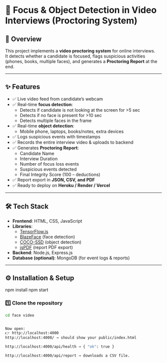 # 🎥 Focus & Object Detection in Video Interviews (Proctoring System)

## 📌 Overview
This project implements a **video proctoring system** for online interviews.  
It detects whether a candidate is focused, flags suspicious activities (phones, books, multiple faces), and generates a **Proctoring Report** at the end.

---

## ✨ Features
- ✅ Live video feed from candidate’s webcam  
- ✅ Real-time **focus detection**:
  - Detects if candidate is not looking at the screen for >5 sec
  - Detects if no face is present for >10 sec
  - Detects multiple faces in the frame  
- ✅ Real-time **object detection**:
  - Mobile phone, laptops, books/notes, extra devices  
- ✅ Logs suspicious events with timestamps  
- ✅ Records the entire interview video & uploads to backend  
- ✅ Generates **Proctoring Report**:
  - Candidate Name  
  - Interview Duration  
  - Number of focus loss events  
  - Suspicious events detected  
  - Final Integrity Score (100 – deductions)  
- ✅ Report export in **JSON, CSV, and PDF**  
- ✅ Ready to deploy on **Heroku / Render / Vercel**

---

## 🛠️ Tech Stack
- **Frontend**: HTML, CSS, JavaScript  
- **Libraries**:
  - [TensorFlow.js](https://www.tensorflow.org/js)  
  - [BlazeFace](https://github.com/tensorflow/tfjs-models/tree/master/blazeface) (face detection)  
  - [COCO-SSD](https://github.com/tensorflow/tfjs-models/tree/master/coco-ssd) (object detection)  
  - [jsPDF](https://github.com/parallax/jsPDF) (report PDF export)  
- **Backend**: Node.js, Express.js  
- **Database (optional)**: MongoDB (for event logs & reports)  

---

## ⚙️ Installation & Setup
npm install
npm start


### 1️⃣ Clone the repository
```bash
cd face video


Now open:
👉 http://localhost:4000
http://localhost:4000/ → should show your public/index.html

http://localhost:4000/api/health → { "ok": true }

http://localhost:4000/api/report → downloads a CSV file.